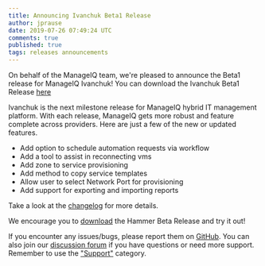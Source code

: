 ```yaml
---
title: Announcing Ivanchuk Beta1 Release
author: jprause
date: 2019-07-26 07:49:24 UTC
comments: true
published: true
tags: releases announcements
---
```


On behalf of the ManageIQ team, we're pleased to announce the Beta1 release for ManageIQ Ivanchuk! You can download the Ivanchuk Beta1 Release [here](http://manageiq.org/download/)

Ivanchuk is the next milestone release for ManageIQ hybrid IT management platform. With each release, ManageIQ gets more robust and feature complete across providers. Here are just a few of the new or updated features.

* Add option to schedule automation requests via workflow
* Add a tool to assist in reconnecting vms
* Add zone to service provisioning
* Add method to copy service templates
* Allow user to select Network Port for provisioning
* Add support for exporting and importing reports

Take a look at the [changelog](https://github.com/ManageIQ/manageiq/blob/ivanchuk/CHANGELOG.md/) for more details.

We encourage you to [download](http://manageiq.org/download/) the Hammer Beta Release and try it out!


If you encounter any issues/bugs, please report them on [GitHub](https://github.com/ManageIQ/manageiq/issues). You can also join our [discussion forum](http://talk.manageiq.org/) if you have questions or need more support. Remember to use the ["Support"](http://talk.manageiq.org/c/support) category.
